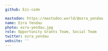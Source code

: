 ```yaml
---
github: Ezi-code

mastodon: https://mastodon.world/@ezra_yendau
name: Ezra Yendau
photo: ezra-yendau.jpg
role: Opportunity Grants Team, Social Team
twitter: ezra_yendau
website: ''
---
```

